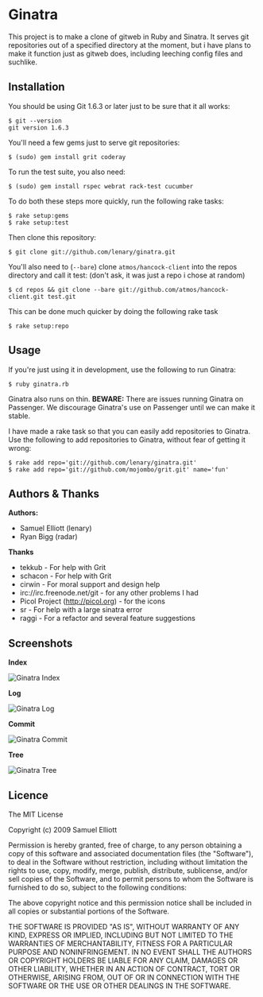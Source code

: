 Ginatra
=======

This project  is to make a  clone of gitweb in  Ruby and Sinatra. It  serves git
repositories out  of a specified  directory at the moment,  but i have  plans to
make  it function  just  as gitweb  does, including  leeching  config files  and
suchlike.

Installation
------------

You should be using Git 1.6.3 or later just to be sure that it all works:

    $ git --version
    git version 1.6.3

You'll need a few gems just to serve git repositories:

    $ (sudo) gem install grit coderay

To run the test suite, you also need:

    $ (sudo) gem install rspec webrat rack-test cucumber

To do both these steps more quickly, run the following rake tasks:

    $ rake setup:gems
    $ rake setup:test
    
Then clone this repository:

    $ git clone git://github.com/lenary/ginatra.git
    
You'll  also need  to  (`--bare`) clone  `atmos/hancock-client`  into the  repos
directory and call it test: (don't ask, it was just a repo i chose at random)

    $ cd repos && git clone --bare git://github.com/atmos/hancock-client.git test.git

This can be done much quicker by doing the following rake task

    $ rake setup:repo
    
Usage
-----
        
If you're just using it in development, use the following to run Ginatra:

    $ ruby ginatra.rb
    
Ginatra  also runs  on thin.  **BEWARE:** There  are issues  running Ginatra  on
Passenger. We discourage Ginatra's use on Passenger until we can make it stable.

I have made a rake task so that  you can easily add repositories to Ginatra. Use
the following to add repositories to Ginatra, without fear of getting it wrong:

    $ rake add repo='git://github.com/lenary/ginatra.git'
    $ rake add repo='git://github.com/mojombo/grit.git' name='fun'

Authors & Thanks
----------------

**Authors:**

- Samuel Elliott (lenary)
- Ryan Bigg (radar)

**Thanks**

- tekkub - For help with Grit
- schacon - For help with Grit
- cirwin - For moral support and design help
- irc://irc.freenode.net/git - for any other problems I had
- Picol Project (http://picol.org) - for the icons
- sr - For help with a large sinatra error
- raggi - For a refactor and several feature suggestions

Screenshots
-----------

**Index**

![Ginatra Index](http://lenary-uploads.appspot.com/img/i?id=ag5sZW5hcnktdXBsb2Fkc3IMCxIFSW1hZ2UYox8M&w=500&h=500 "Ginatra Index")

**Log**

![Ginatra Log](http://lenary-uploads.appspot.com/img/i?id=ag5sZW5hcnktdXBsb2Fkc3IMCxIFSW1hZ2UYvRcM&w=500&h=500 "Ginatra Log")

**Commit**

![Ginatra Commit](http://lenary-uploads.appspot.com/img/i?id=ag5sZW5hcnktdXBsb2Fkc3IMCxIFSW1hZ2UYvBcM&w=500&h=500 "Ginatra Commit")

**Tree**

![Ginatra Tree](http://lenary-uploads.appspot.com/img/i?id=ag5sZW5hcnktdXBsb2Fkc3IMCxIFSW1hZ2UYpB8M&w=500&h=500 "Ginatra Tree")

Licence
-------

The MIT License

Copyright (c) 2009 Samuel Elliott

Permission is hereby granted, free of charge,  to any person obtaining a copy of
this software  and associated documentation  files (the "Software"), to  deal in
the Software  without restriction,  including without  limitation the  rights to
use, copy, modify, merge, publish, distribute, sublicense, and/or sell copies of
the Software, and to permit persons to  whom the Software is furnished to do so,
subject to the following conditions:

The above copyright  notice and this permission notice shall  be included in all
copies or substantial portions of the Software.

THE  SOFTWARE IS  PROVIDED "AS  IS", WITHOUT  WARRANTY OF  ANY KIND,  EXPRESS OR
IMPLIED, INCLUDING BUT NOT LIMITED TO THE WARRANTIES OF MERCHANTABILITY, FITNESS
FOR A PARTICULAR  PURPOSE AND NONINFRINGEMENT. IN NO EVENT  SHALL THE AUTHORS OR
COPYRIGHT HOLDERS BE  LIABLE FOR ANY CLAIM, DAMAGES OR  OTHER LIABILITY, WHETHER
IN  AN ACTION  OF  CONTRACT, TORT  OR  OTHERWISE,  ARISING FROM,  OUT  OF OR  IN
CONNECTION WITH THE SOFTWARE OR THE USE OR OTHER DEALINGS IN THE SOFTWARE.
